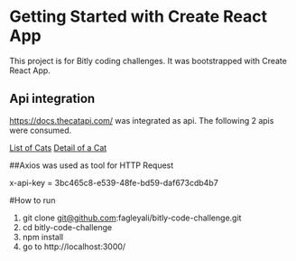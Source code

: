 # Getting Started with Create React App

This project is for Bitly coding challenges. It was bootstrapped with Create React App. 

## Api integration

https://docs.thecatapi.com/ was integrated as api. The following 2 apis were consumed.

[List of Cats](https://api.thecatapi.com/v1/breeds)
[Detail of a Cat](https://api.thecatapi.com/v1/images/search?breed_id=abob)

##Axios was used as tool for HTTP Request

x-api-key = 3bc465c8-e539-48fe-bd59-daf673cdb4b7

#How to run

1. git clone git@github.com:fagleyali/bitly-code-challenge.git
2. cd bitly-code-challenge
3. npm install
4. go to http://localhost:3000/

